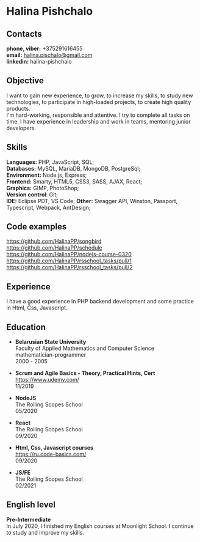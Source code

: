 # Halina Pishchalo 

## Contacts
   **phone, viber:** +375291616455  
   **email:** halina.pischalo@gmail.com  
  **linkedin:** halina-pishchalo

## Objective
I want to gain new experience, to grow, to increase my skills, to study new technologies, to participate in high-loaded projects, to create high quality products.  
I'm hard-working, responsible and attentive. I try to complete all tasks on time. I have experience in leadership and work in teams, mentoring junior developers. 


## Skills
**Languages:** PHP, JavaScript, SQL;  
**Databases:** MySQL, MariaDB, MongoDB, PostgreSql;  
**Environment:** Node.js, Express;  
**Frontend:** Smarty, HTML5, CSS3, SASS, AJAX, React;  
**Graphics:** GIMP, PhotoShop;  
**Version control**: Git;  
**IDE:** Eclipse PDT, VS Code;
**Other:** Swagger API, Winston, Passport, Typescript, Webpack, AntDesign;

## Code examples
https://github.com/HalinaPP/songbird  
https://github.com/HalinaPP/schedule  
https://github.com/HalinaPP/nodejs-course-0320  
https://github.com/HalinaPP/rsschool_tasks/pull/1  
https://github.com/HalinaPP/rsschool_tasks/pull/2  

## Experience
I have a good experience in PHP backend development and some practice in Html, Css, Javascript.

## Education
- **Belarusian State University**  
 Faculty of Applied Mathematics and Computer Science  
 mathematician-programmer  
 2000 - 2005

- **Scrum and Agile Basics - Theory, Practical Hints, Cert**  
https://www.udemy.com/  
11/2019

- **NodeJS**  
The Rolling Scopes School  
05/2020

- **React**  
The Rolling Scopes School  
09/2020

- **Html, Css, Javascript courses**  
https://ru.code-basics.com/  
09/2020

- **JS/FE**  
The Rolling Scopes School  
02/2021

## English level
**Pre-Intermediate**  
In July 2020, I finished my English courses at Moonlight School. I continue to study and improve my skills.
